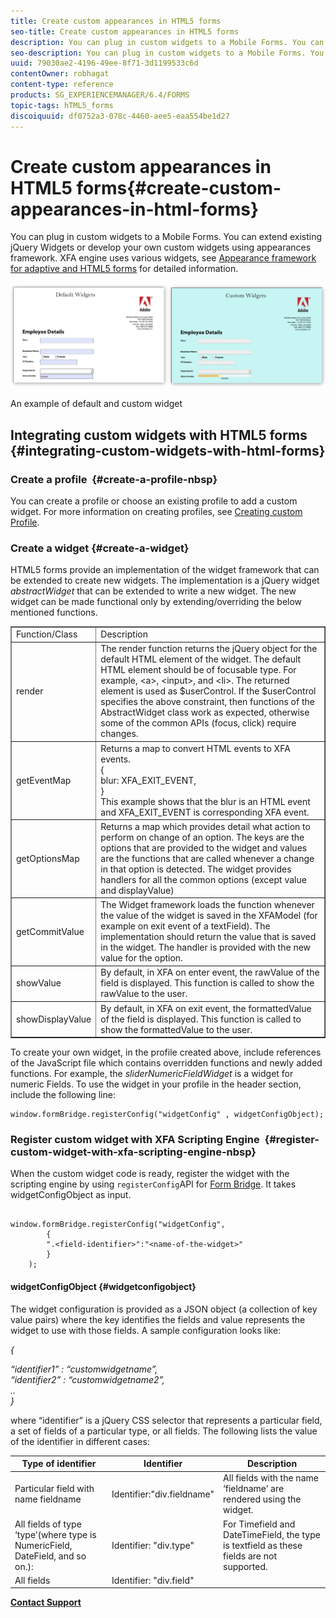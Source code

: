 ```yaml
---
title: Create custom appearances in HTML5 forms
seo-title: Create custom appearances in HTML5 forms
description: You can plug in custom widgets to a Mobile Forms. You can extend existing jQuery Widgets or develop your own custom widgets.
seo-description: You can plug in custom widgets to a Mobile Forms. You can extend existing jQuery Widgets or develop your own custom widgets.
uuid: 79030ae2-4196-49ee-8f71-3d1199533c6d
contentOwner: robhagat
content-type: reference
products: SG_EXPERIENCEMANAGER/6.4/FORMS
topic-tags: hTML5_forms
discoiquuid: df0752a3-078c-4460-aee5-eaa554be1d27
---
```


# Create custom appearances in HTML5 forms{#create-custom-appearances-in-html-forms}

You can plug in custom widgets to a Mobile Forms. You can extend existing jQuery Widgets or develop your own custom widgets using appearances framework. XFA engine uses various widgets, see [Appearance framework for adaptive and HTML5 forms](../../forms/using/introduction-widgets.md) for detailed information.

![An example of default and custom widget](assets/custom-widgets.jpg)

An example of default and custom widget

## Integrating custom widgets with HTML5 forms {#integrating-custom-widgets-with-html-forms}

### Create a profile&nbsp; {#create-a-profile-nbsp}

You can create a profile or choose an existing profile to add a custom widget. For more information on creating profiles, see [Creating custom Profile](../../forms/using/custom-profile.md).

### Create a widget {#create-a-widget}

HTML5 forms provide an implementation of the widget framework that can be extended to create new widgets. The implementation is a jQuery widget *abstractWidget* that can be extended to write a new widget. The new widget can be made functional only by extending/overriding the below mentioned functions.

<table border="1" cellpadding="1" cellspacing="0" width="100%"> 
 <tbody> 
  <tr> 
   <td>Function/Class</td> 
   <td>Description</td> 
  </tr> 
  <tr> 
   <td>render</td> 
   <td>The render function returns the jQuery object for the default HTML element of the widget. The default HTML element should be of focusable type. For example, &lt;a&gt;, &lt;input&gt;, and &lt;li&gt;. The returned element is used as $userControl. If the $userControl specifies the above constraint, then functions of the AbstractWidget class work as expected, otherwise some of the common APIs (focus, click) require changes. </td> 
  </tr> 
  <tr> 
   <td>getEventMap</td> 
   <td>Returns a map to convert HTML events to XFA events. <br /> {<br /> blur: XFA_EXIT_EVENT,<br /> }<br /> This example shows that the blur is an HTML event and XFA_EXIT_EVENT is corresponding XFA event. </td> 
  </tr> 
  <tr> 
   <td>getOptionsMap</td> 
   <td>Returns a map which provides detail what action to perform on change of an option. The keys are the options that are provided to the widget and values are the functions that are called whenever a change in that option is detected. The widget provides handlers for all the common options (except value and displayValue)</td> 
  </tr> 
  <tr> 
   <td>getCommitValue</td> 
   <td>The Widget framework loads the function whenever the value of the widget is saved in the XFAModel (for example on exit event of a textField). The implementation should return the value that is saved in the widget. The handler is provided with the new value for the option.</td> 
  </tr> 
  <tr> 
   <td>showValue</td> 
   <td>By default, in XFA on enter event, the rawValue of the field is displayed. This function is called to show the rawValue to the user. </td> 
  </tr> 
  <tr> 
   <td>showDisplayValue</td> 
   <td>By default, in XFA on exit event, the formattedValue of the field is displayed. This function is called to show the formattedValue to the user. </td> 
  </tr> 
 </tbody> 
</table>

To create your own widget, in the profile created above, include references of the JavaScript file which contains overridden functions and newly added functions. For example, the *sliderNumericFieldWidget* is a widget for numeric Fields. To use the widget in your profile in the header section, include the following line:

```
window.formBridge.registerConfig("widgetConfig" , widgetConfigObject);
```

### Register custom widget with XFA Scripting Engine&nbsp; {#register-custom-widget-with-xfa-scripting-engine-nbsp}

When the custom widget code is ready, register the widget with the scripting engine by using `registerConfig`API for [Form Bridge](../../forms/using/form-bridge-apis.md). It takes widgetConfigObject as input.

```

window.formBridge.registerConfig("widgetConfig",
        {
        ".<field-identifier>":"<name-of-the-widget>"
        }
    );
```

#### widgetConfigObject {#widgetconfigobject}

The widget configuration is provided as a JSON object (a collection of key value pairs) where the key identifies the fields and value represents the widget to use with those fields. A sample configuration looks like:

*{*

*“identifier1” : “customwidgetname”,  
“identifier2” : “customwidgetname2”,  
..  
}*

where “identifier” is a jQuery CSS selector that represents a particular field, a set of fields of a particular type, or all fields. The following lists the value of the identifier in different cases:

| Type of identifier |Identifier  |Description |
|---|---|---|
| Particular field with name fieldname |Identifier:"div.fieldname" |All fields with the name ‘fieldname’ are rendered using the widget. |
| All fields of type ‘type’(where type is NumericField, DateField, and so on.): |Identifier: "div.type" |For Timefield and DateTimeField, the type is textfield as these fields are not supported. |
| All fields |Identifier: "div.field" |  |

[**Contact Support**](https://www.adobe.com/account/sign-in.supportportal.html)
